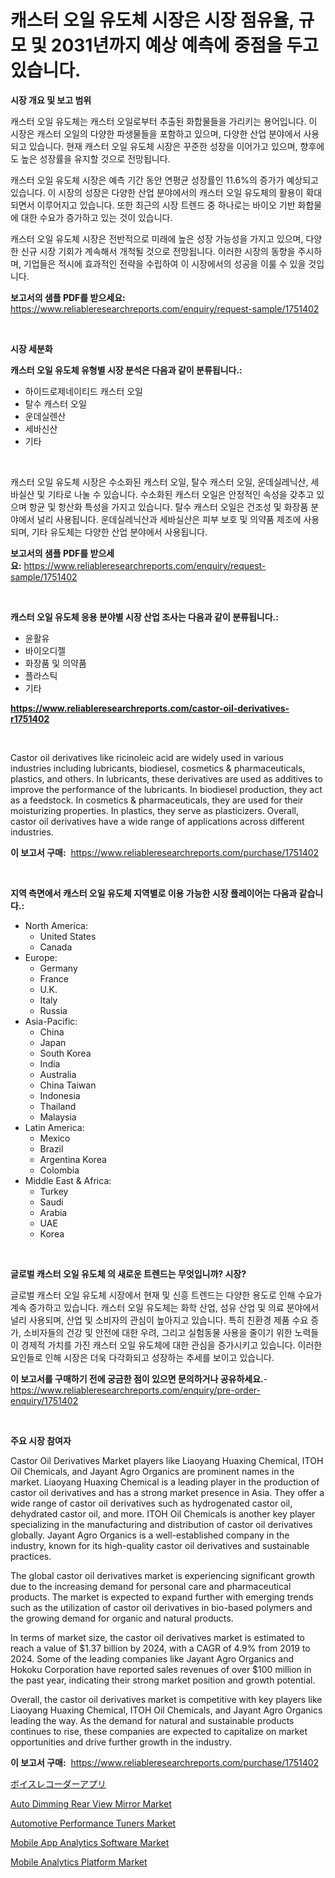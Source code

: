 <p><h1>캐스터 오일 유도체 시장은 시장 점유율, 규모 및 2031년까지 예상 예측에 중점을 두고 있습니다.</h1></p><p><strong>시장 개요 및 보고 범위</strong></p>
<p><p>캐스터 오일 유도체는 캐스터 오일로부터 추출된 화합물들을 가리키는 용어입니다. 이 시장은 캐스터 오일의 다양한 파생물들을 포함하고 있으며, 다양한 산업 분야에서 사용되고 있습니다. 현재 캐스터 오일 유도체 시장은 꾸준한 성장을 이어가고 있으며, 향후에도 높은 성장률을 유지할 것으로 전망됩니다. </p><p>캐스터 오일 유도체 시장은 예측 기간 동안 연평균 성장률인 11.6%의 증가가 예상되고 있습니다. 이 시장의 성장은 다양한 산업 분야에서의 캐스터 오일 유도체의 활용이 확대되면서 이루어지고 있습니다. 또한 최근의 시장 트렌드 중 하나로는 바이오 기반 화합물에 대한 수요가 증가하고 있는 것이 있습니다.</p><p>캐스터 오일 유도체 시장은 전반적으로 미래에 높은 성장 가능성을 가지고 있으며, 다양한 신규 시장 기회가 계속해서 개척될 것으로 전망됩니다. 이러한 시장의 동향을 주시하며, 기업들은 적시에 효과적인 전략을 수립하여 이 시장에서의 성공을 이룰 수 있을 것입니다.</p></p>
<p><strong>보고서의 샘플 PDF를 받으세요:</strong> <a href="https://www.reliableresearchreports.com/enquiry/request-sample/1751402">https://www.reliableresearchreports.com/enquiry/request-sample/1751402</a></p>
<p>&nbsp;</p>
<p><strong>시장 세분화</strong></p>
<p><strong>캐스터 오일 유도체 유형별 시장 분석은 다음과 같이 분류됩니다.:</strong></p>
<p><ul><li>하이드로제네이티드 캐스터 오일</li><li>탈수 캐스터 오일</li><li>운데실렌산</li><li>세바신산</li><li>기타</li></ul></p>
<p>&nbsp;</p>
<p><p>캐스터 오일 유도체 시장은 수소화된 캐스터 오일, 탈수 캐스터 오일, 운데실레닉산, 세바실산 및 기타로 나눌 수 있습니다. 수소화된 캐스터 오일은 안정적인 속성을 갖추고 있으며 항균 및 항산화 특성을 가지고 있습니다. 탈수 캐스터 오일은 건조성 및 화장품 분야에서 널리 사용됩니다. 운데실레닉산과 세바실산은 피부 보호 및 의약품 제조에 사용되며, 기타 유도체는 다양한 산업 분야에서 사용됩니다.</p></p>
<p><strong>보고서의 샘플 PDF를 받으세요:</strong>&nbsp;<a href="https://www.reliableresearchreports.com/enquiry/request-sample/1751402">https://www.reliableresearchreports.com/enquiry/request-sample/1751402</a></p>
<p>&nbsp;</p>
<p><strong> 캐스터 오일 유도체 응용 분야별 시장 산업 조사는 다음과 같이 분류됩니다.:</strong></p>
<p><ul><li>윤활유</li><li>바이오디젤</li><li>화장품 및 의약품</li><li>플라스틱</li><li>기타</li></ul></p>
<p><strong><a href="https://www.reliableresearchreports.com/castor-oil-derivatives-r1751402">https://www.reliableresearchreports.com/castor-oil-derivatives-r1751402</a></strong></p>
<p>&nbsp;</p>
<p><p>Castor oil derivatives like ricinoleic acid are widely used in various industries including lubricants, biodiesel, cosmetics & pharmaceuticals, plastics, and others. In lubricants, these derivatives are used as additives to improve the performance of the lubricants. In biodiesel production, they act as a feedstock. In cosmetics & pharmaceuticals, they are used for their moisturizing properties. In plastics, they serve as plasticizers. Overall, castor oil derivatives have a wide range of applications across different industries.</p></p>
<p><strong>이 보고서 구매:</strong>&nbsp; <a href="https://www.reliableresearchreports.com/purchase/1751402">https://www.reliableresearchreports.com/purchase/1751402</a></p>
<p>&nbsp;</p>
<p><strong>지역 측면에서 캐스터 오일 유도체 지역별로 이용 가능한 시장 플레이어는 다음과 같습니다.:</strong></p>
<p><ul>
    <li>
        North America:
        <ul>
            <li>United States</li>
            <li>Canada</li>
        </ul>
    </li>
    <li>
        Europe:
        <ul>
            <li>Germany</li>
            <li>France</li>
            <li>U.K.</li>
            <li>Italy</li>
            <li>Russia</li>
        </ul>
    </li>
    <li>
        Asia-Pacific:
        <ul>
            <li>China</li>
            <li>Japan</li>
            <li>South Korea</li>
            <li>India</li>
            <li>Australia</li>
            <li>China Taiwan</li>
            <li>Indonesia</li>
            <li>Thailand</li>
            <li>Malaysia</li>
        </ul>
    </li>
    <li>
        Latin America:
        <ul>
            <li>Mexico</li>
            <li>Brazil</li>
            <li>Argentina Korea</li>
            <li>Colombia</li>
        </ul>
    </li>
    <li>
        Middle East & Africa:
        <ul>
            <li>Turkey</li>
            <li>Saudi</li>
            <li>Arabia</li>
            <li>UAE</li>
            <li>Korea</li>
        </ul>
    </li>
    </ul></p>
<p>&nbsp;</p>
<p><strong>글로벌 캐스터 오일 유도체 의 새로운 트렌드는 무엇입니까? 시장?</strong></p>
<p><p>글로벌 캐스터 오일 유도체 시장에서 현재 및 신흥 트렌드는 다양한 용도로 인해 수요가 계속 증가하고 있습니다. 캐스터 오일 유도체는 화학 산업, 섬유 산업 및 의료 분야에서 널리 사용되며, 산업 및 소비자의 관심이 높아지고 있습니다. 특히 친환경 제품 수요 증가, 소비자들의 건강 및 안전에 대한 우려, 그리고 실험동물 사용을 줄이기 위한 노력들이 경제적 가치를 가진 캐스터 오일 유도체에 대한 관심을 증가시키고 있습니다. 이러한 요인들로 인해 시장은 더욱 다각화되고 성장하는 추세를 보이고 있습니다.</p></p>
<p><strong>이 보고서를 구매하기 전에 궁금한 점이 있으면 문의하거나 공유하세요.</strong>- <a href="https://www.reliableresearchreports.com/enquiry/pre-order-enquiry/1751402">https://www.reliableresearchreports.com/enquiry/pre-order-enquiry/1751402</a></p>
<p>&nbsp;</p>
<p><strong>주요 시장 참여자</strong></p>
<p><p>Castor Oil Derivatives Market players like Liaoyang Huaxing Chemical, ITOH Oil Chemicals, and Jayant Agro Organics are prominent names in the market. Liaoyang Huaxing Chemical is a leading player in the production of castor oil derivatives and has a strong market presence in Asia. They offer a wide range of castor oil derivatives such as hydrogenated castor oil, dehydrated castor oil, and more. ITOH Oil Chemicals is another key player specializing in the manufacturing and distribution of castor oil derivatives globally. Jayant Agro Organics is a well-established company in the industry, known for its high-quality castor oil derivatives and sustainable practices.</p><p>The global castor oil derivatives market is experiencing significant growth due to the increasing demand for personal care and pharmaceutical products. The market is expected to expand further with emerging trends such as the utilization of castor oil derivatives in bio-based polymers and the growing demand for organic and natural products.</p><p>In terms of market size, the castor oil derivatives market is estimated to reach a value of $1.37 billion by 2024, with a CAGR of 4.9% from 2019 to 2024. Some of the leading companies like Jayant Agro Organics and Hokoku Corporation have reported sales revenues of over $100 million in the past year, indicating their strong market position and growth potential.</p><p>Overall, the castor oil derivatives market is competitive with key players like Liaoyang Huaxing Chemical, ITOH Oil Chemicals, and Jayant Agro Organics leading the way. As the demand for natural and sustainable products continues to rise, these companies are expected to capitalize on market opportunities and drive further growth in the industry.</p></p>
<p><strong>이 보고서 구매:</strong>&nbsp;&nbsp;<a href="https://www.reliableresearchreports.com/purchase/1751402">https://www.reliableresearchreports.com/purchase/1751402</a></p>
<p><p><a href="https://github.com/zoetazuur/Market-Research-Report-List-1/blob/main/214284425601.md">ボイスレコーダーアプリ</a></p><p><a href="https://www.linkedin.com/pulse/decoding-auto-dimming-rear-view-mirror-market-deep-dive-latest-zbmte?trackingId=B%2Fp74DG917JdrlUvhPvIyg%3D%3D">Auto Dimming Rear View Mirror Market</a></p><p><a href="https://www.linkedin.com/pulse/automotive-performance-tuners-market-research-report-key-successful-zviue?trackingId=JhAYbMVHSe9X4R9M3Q23KQ%3D%3D">Automotive Performance Tuners Market</a></p><p><a href="https://github.com/guneycigdem35/Market-Research-Report-List-2/blob/main/mobile-app-analytics-software-market.md">Mobile App Analytics Software Market</a></p><p><a href="https://github.com/biheemgalvinlouises6hokrh3h/Market-Research-Report-List-2/blob/main/mobile-analytics-platform-market.md">Mobile Analytics Platform Market</a></p></p>